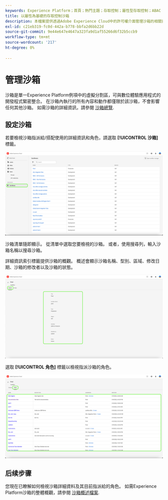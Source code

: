 ```yaml
---
keywords: Experience Platform；首頁；熱門主題；存取控制；屬性型存取控制；ABAC
title: 以屬性為基礎的存取控制沙箱
description: 本檔案提供透過Adobe Experience Cloud中的許可權介面管理沙箱的相關資訊
exl-id: c21eb319-fc0d-442a-b778-bbfa2d6bb22d
source-git-commit: 9e44e647e4647a323fa9d1af55266d6f32b5ccb9
workflow-type: tm+mt
source-wordcount: '217'
ht-degree: 0%

---
```


# 管理沙箱

沙箱是單一Experience Platform例項中的虛擬分割區，可與數位體驗應用程式的開發程式緊密整合。 在沙箱內執行的所有內容和動作都僅限於該沙箱，不會影響任何其他沙箱。 如需沙箱的詳細資訊，請參閱 [沙箱總覽](../../../sandboxes/home.md).

## 設定沙箱

若要檢視沙箱指派給/搭配使用的詳細資訊和角色，請選取 **[!UICONTROL 沙箱]** 標籤。

![flac-sandboxes-tab](../../images/flac-ui/flac-sandboxes-tab.png)

沙箱清單隨即顯示。 從清單中選取您要檢視的沙箱。 或者，使用搜尋列，輸入沙箱名稱以搜尋沙箱。

詳細資訊索引標籤提供沙箱的概觀。 概述會顯示沙箱名稱、型別、區域、修改日期、沙箱的修改者以及沙箱的狀態。

![flac-sandboxes-details](../../images/flac-ui/flac-sandboxes-details.png)

選取 **[!UICONTROL 角色]** 標籤以檢視指派沙箱的角色。

![flac-sandboxes-roles](../../images/flac-ui/flac-sandboxes-roles.png)

## 后续步骤

您現在已瞭解如何檢視沙箱詳細資料及其目前指派給的角色。 如需Experience Platform沙箱的整體概觀，請參閱 [沙箱概述檔案](../../sanboxes/../ui/overview.md).
